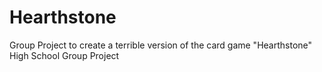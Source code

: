 # Hearthstone

Group Project to create a terrible version of the card game "Hearthstone"
High School Group Project
